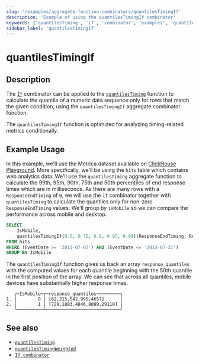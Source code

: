 ```yaml
---
slug: '/examples/aggregate-function-combinators/quantilesTimingIf'
description: 'Example of using the quantilesTimingIf combinator'
keywords: ['quantilesTiming', 'if', 'combinator', 'examples', 'quantilesTimingIf']
sidebar_label: 'quantilesTimingIf'
---
```


# quantilesTimingIf

## Description

The [`If`](/sql-reference/aggregate-functions/combinators#-if) combinator can be applied to the [`quantilesTiming`](/sql-reference/aggregate-functions/reference/quantiletiming)
function to calculate the quantile of a numeric data sequence only for rows that
match the given condition, using the `quantilesTimingIf` aggregate combinator 
function.

The `quantilesTimingIf` function is optimized for analyzing timing-related metrics
conditionally.

## Example Usage

In this example, we'll use the Metrica dataset available on 
[ClickHouse Playground](https://sql.clickhouse.com/?query_id=GEFQJZTCMQPSB8ZMDCHJWK).
More specifically, we'll be using the `hits` table which contains web analytics
data. We'll use the `quantilesTiming` aggregate function to calculate
the 99th, 95th, 90th, 75th and 50th percentiles of end response times which are
in milliseconds. As there are many rows with a `ResponseEndTiming` of `0`, we 
will use the `if` combinator together with `quantilesTiming` to calculate the
quantiles only for non-zero `ResponseEndTiming` values. We'll group by `isMobile`
so we can compare the performance across mobile and desktop.

```sql title="Query"
SELECT
    IsMobile,
    quantilesTimingIf(0.5, 0.75, 0.9, 0.95, 0.99)(ResponseEndTiming, ResponseEndTiming > 0) AS response_quantiles
FROM hits
WHERE (EventDate >= '2013-07-02') AND (EventDate <= '2013-07-31')
GROUP BY IsMobile
```

The `quantilesTimingIf` function gives us back an array `response_quantiles`
with the computed values for each quantile beginning with the 50th quantile in
the first position of the array. We can see that across all quantiles, mobile
devices have substantially higher response times.

```response title="Response"
   ┌─IsMobile─┬─response_quantiles─────────┐
1. │        0 │ [62,215,542,995,4657]      │
2. │        1 │ [729,1883,4846,8089,29110] │
   └──────────┴────────────────────────────┘
```

## See also
- [`quantilesTiming`](/sql-reference/aggregate-functions/reference/quantiletiming)
- [`quantilesTimingWeighted`](/sql-reference/aggregate-functions/reference/quantiletimingweighted)
- [`If combinator`](/sql-reference/aggregate-functions/combinators#-if)



